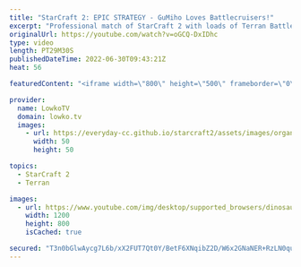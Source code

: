 ```yaml
---
title: "StarCraft 2: EPIC STRATEGY - GuMiho Loves Battlecruisers!"
excerpt: "Professional match of StarCraft 2 with loads of Terran Battlecruisers from GuMiho. In this Terran versus Zerg, Rogue decides to respond with a focus on Corruptors and eventually Infestors.  Rogue vs herO: https://youtu.be/rqFbx1bdKgA Game is from the OlimoLeague: https://www.patreon.com/olimoley/  Support"
originalUrl: https://youtube.com/watch?v=oGCQ-DxIDhc
type: video
length: PT29M30S
publishedDateTime: 2022-06-30T09:43:21Z
heat: 56

featuredContent: "<iframe width=\"800\" height=\"500\" frameborder=\"0\" src=\"https://www.youtube.com/embed/oGCQ-DxIDhc\" allow=\"accelerometer; autoplay; encrypted-media; gyroscope; picture-in-picture\" allowfullscreen></iframe>"

provider:
  name: LowkoTV
  domain: lowko.tv
  images:
    - url: https://everyday-cc.github.io/starcraft2/assets/images/organizations/lowko.tv-50x50.jpg
      width: 50
      height: 50

topics:
  - StarCraft 2
  - Terran

images:
  - url: https://www.youtube.com/img/desktop/supported_browsers/dinosaur.png
    width: 1200
    height: 800
    isCached: true

secured: "T3n0bGlwAycg7L6b/xX2FUT7Qt0Y/BetF6XNqibZ2D/W6x2GNaNER+RzLN0quMXJ9Kp3LHH9pcasf6YkZdOIiyNJC6D+GIiqzyO0gTOfKAcqXwFREGA0YSMkb/OVXu1H6IH/qRWxDJnh593Zr0jerjqfyPQKRS9DePzoefV5Z0OVtnZClJzO/JI+BIaYgLeSjdaUCNM891w3nxl/lw52Jl44GV7SFms69riuC8Bwxoj1Fk6yA/5tOib31e4BxnvYJ+stFSzsB24GPdMxVd8Vad7cSgFN7Pf4dLBbNcaH3A50BeQvfFaGHUegv31EksiHBN+z2hRJAOJNhC+2qutVnC9AlKMyAGI+qQ13oTc/WAu8cqAota3lFGTmu0ab+ONuBJpNFZaiShc70FQnOBMMdwwTRFZuK0XsoAu0k1uiSxs=;dNB4y47pdPczkictxhd93Q=="
---
```


